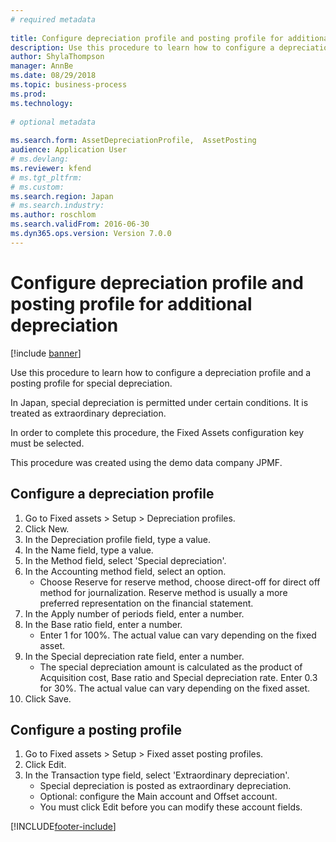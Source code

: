 ```yaml
--- 
# required metadata 
 
title: Configure depreciation profile and posting profile for additional depreciation
description: Use this procedure to learn how to configure a depreciation profile and a posting profile for special depreciation. 
author: ShylaThompson
manager: AnnBe 
ms.date: 08/29/2018
ms.topic: business-process 
ms.prod:  
ms.technology:  
 
# optional metadata 
 
ms.search.form: AssetDepreciationProfile,  AssetPosting   
audience: Application User 
# ms.devlang:  
ms.reviewer: kfend
# ms.tgt_pltfrm:  
# ms.custom:  
ms.search.region: Japan
# ms.search.industry: 
ms.author: roschlom
ms.search.validFrom: 2016-06-30 
ms.dyn365.ops.version: Version 7.0.0 
---
```

# Configure depreciation profile and posting profile for additional depreciation

[!include [banner](../../includes/banner.md)]

Use this procedure to learn how to configure a depreciation profile and a posting profile for special depreciation.

In Japan, special depreciation is permitted under certain conditions. It is treated as extraordinary depreciation. 

In order to complete this procedure, the Fixed Assets configuration key must be selected.

This procedure was created using the demo data company JPMF.




## Configure a depreciation profile
1. Go to Fixed assets > Setup > Depreciation profiles.
2. Click New.
3. In the Depreciation profile field, type a value.
4. In the Name field, type a value.
5. In the Method field, select 'Special depreciation'.
6. In the Accounting method field, select an option.
    * Choose Reserve for reserve method, choose direct-off for direct off method for journalization. Reserve method is usually a more preferred representation on the financial statement.  
7. In the Apply number of periods field, enter a number.
8. In the Base ratio field, enter a number.
    * Enter 1 for 100%. The actual value can vary depending on the fixed asset.  
9. In the Special depreciation rate field, enter a number.
    * The special depreciation amount is calculated as the product of Acquisition cost, Base ratio and Special depreciation rate.  Enter 0.3 for 30%. The actual value can vary depending on the fixed asset.  
10. Click Save.

## Configure a posting profile
1. Go to Fixed assets > Setup > Fixed asset posting profiles.
2. Click Edit.
3. In the Transaction type field, select 'Extraordinary depreciation'.
    * Special depreciation is posted as extraordinary depreciation.  
    * Optional: configure the Main account and Offset account.  
    * You must click Edit before you can modify these account fields.  



[!INCLUDE[footer-include](../../../includes/footer-banner.md)]